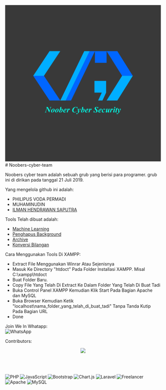 <center><img src="https://github.com/mikdevind/Noobers-cyber-team/blob/main/logo%20NCS.png?raw=true" title="logo NCS"/></center>
# Noobers-cyber-team

Noobers cyber team adalah sebuah grub yang berisi para programer. grub ini di dirikan pada tanggal 21 Juli 2019. 

Yang mengelola github ini adalah:

- PHILIPUS VODA PERMADI
- MUHAMINUDIN
- [ILMAN HENDRAWAN SAPUTRA](https://mikdevind.my.id/portofolio)

Tools Telah dibuat adalah:

- [Machine Learning](https://github.com/mikdevind/Noobers-cyber-team/tree/main/Machine%20Learning)
- [Penghapus Background](https://github.com/mikdevind/Noobers-cyber-team/tree/main/penghapus%20background)
- [Archive](https://github.com/mikdevind/Noobers-cyber-team/tree/main/zip)
- [Konversi Bilangan](https://github.com/mikdevind/Noobers-cyber-team/tree/main/konversi%20bilangan)

Cara Menggunakan Tools Di XAMPP:
- Extract File Menggunakan Winrar Atau Sejenisnya
- Masuk Ke Directory "htdoct" Pada Folder Installasi XAMPP. Misal C:\xampp\htdoct
- Buat Folder Baru.
- Copy File Yang Telah Di Extract Ke Dalam Folder Yang Telah Di Buat Tadi
- Buka Control Panel XAMPP Kemudian Klik Start Pada Bagian Apache dan MySQL
- Buka Browser Kemudian Ketik "localhost\nama_folder_yang_telah_di_buat_tadi" Tanpa Tanda Kutip Pada Bagian URL
- Done

Join We In Whatapp:
<br>
![WhatsApp](https://img.shields.io/badge/WhatsApp-25D366?style=for-the-badge&logo=whatsapp&logoColor=white)
<br>

Contributors:
<br>
<center><a href="https://github.com/mikdevind/Noobers-cyber-team/graphs/contributors">
  <img src="https://contrib.rocks/image?repo=mikdevind/Noobers-cyber-team" />
</a></center>

<br>
<br>
<br>

![PHP](https://img.shields.io/badge/php-%23777BB4.svg?style=for-the-badge&logo=php&logoColor=white)
![JavaScript](https://img.shields.io/badge/javascript-%23323330.svg?style=for-the-badge&logo=javascript&logoColor=%23F7DF1E)
![Bootstrap](https://img.shields.io/badge/bootstrap-%23563D7C.svg?style=for-the-badge&logo=bootstrap&logoColor=white)
![Chart.js](https://img.shields.io/badge/chart.js-F5788D.svg?style=for-the-badge&logo=chart.js&logoColor=white)
![Laravel](https://img.shields.io/badge/laravel-%23FF2D20.svg?style=for-the-badge&logo=laravel&logoColor=white)
![Freelancer](https://img.shields.io/badge/Freelancer-29B2FE?style=for-the-badge&logo=Freelancer&logoColor=white) 
![Apache](https://img.shields.io/badge/apache-%23D42029.svg?style=for-the-badge&logo=apache&logoColor=white)
![MySQL](https://img.shields.io/badge/mysql-%2300f.svg?style=for-the-badge&logo=mysql&logoColor=white)
